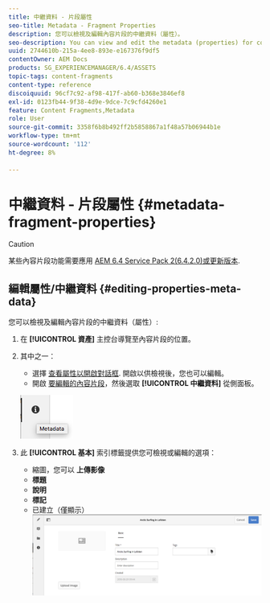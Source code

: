 ```yaml
---
title: 中繼資料 - 片段屬性
seo-title: Metadata - Fragment Properties
description: 您可以檢視及編輯內容片段的中繼資料（屬性）。
seo-description: You can view and edit the metadata (properties) for content fragments.
uuid: 2744610b-215a-4ee8-893e-e167376f9df5
contentOwner: AEM Docs
products: SG_EXPERIENCEMANAGER/6.4/ASSETS
topic-tags: content-fragments
content-type: reference
discoiquuid: 96cf7c92-af98-417f-ab60-b368e3846ef8
exl-id: 0123fb44-9f38-4d9e-9dce-7c9cfd4260e1
feature: Content Fragments,Metadata
role: User
source-git-commit: 3358f6b8b492ff2b5858867a1f48a57b06944b1e
workflow-type: tm+mt
source-wordcount: '112'
ht-degree: 8%

---
```


# 中繼資料 - 片段屬性 {#metadata-fragment-properties}

>[!CAUTION]
>
>某些內容片段功能需要應用 [AEM 6.4 Service Pack 2(6.4.2.0)或更新版本](/help/release-notes/sp-release-notes.md).

## 編輯屬性/中繼資料 {#editing-properties-meta-data}

您可以檢視及編輯內容片段的中繼資料（屬性）:

1. 在 **[!UICONTROL 資產]** 主控台導覽至內容片段的位置。
1. 其中之一：

   * 選擇 [查看屬性以開啟對話框](managing-assets-touch-ui.md#editing-properties). 開啟以供檢視後，您也可以編輯。
   * 開啟 [要編輯的內容片段](content-fragments-managing.md#opening-the-fragment-editor)，然後選取 **[!UICONTROL 中繼資料]** 從側面板。

   ![cfm-6420-06](assets/cfm-6420-06.png)

1. 此 **[!UICONTROL 基本]** 索引標籤提供您可檢視或編輯的選項：

   * 縮圖，您可以 **上傳影像**
   * **標題**
   * **說明**
   * **標記**
   * 已建立（僅顯示）
   ![cfm-6420-07](assets/cfm-6420-07.png)
